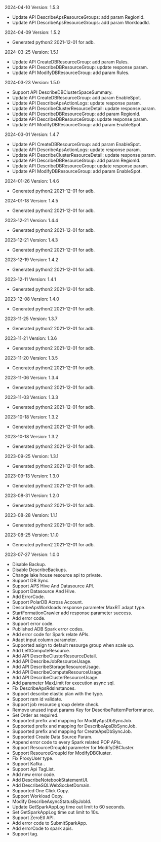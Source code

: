 2024-04-10 Version: 1.5.3
- Update API DescribeApsResourceGroups: add param RegionId.
- Update API DescribeApsResourceGroups: add param WorkloadId.


2024-04-09 Version: 1.5.2
- Generated python2 2021-12-01 for adb.

2024-03-25 Version: 1.5.1
- Update API CreateDBResourceGroup: add param Rules.
- Update API DescribeDBResourceGroup: update response param.
- Update API ModifyDBResourceGroup: add param Rules.


2024-03-23 Version: 1.5.0
- Support API DescribeDBClusterSpaceSummary.
- Update API CreateDBResourceGroup: add param EnableSpot.
- Update API DescribeApsActionLogs: update response param.
- Update API DescribeClusterResourceDetail: update response param.
- Update API DescribeDBResourceGroup: add param RegionId.
- Update API DescribeDBResourceGroup: update response param.
- Update API ModifyDBResourceGroup: add param EnableSpot.


2024-03-01 Version: 1.4.7
- Update API CreateDBResourceGroup: add param EnableSpot.
- Update API DescribeApsActionLogs: update response param.
- Update API DescribeClusterResourceDetail: update response param.
- Update API DescribeDBResourceGroup: add param RegionId.
- Update API DescribeDBResourceGroup: update response param.
- Update API ModifyDBResourceGroup: add param EnableSpot.


2024-01-26 Version: 1.4.6
- Generated python2 2021-12-01 for adb.

2024-01-18 Version: 1.4.5
- Generated python2 2021-12-01 for adb.

2023-12-21 Version: 1.4.4
- Generated python2 2021-12-01 for adb.

2023-12-21 Version: 1.4.3
- Generated python2 2021-12-01 for adb.

2023-12-19 Version: 1.4.2
- Generated python2 2021-12-01 for adb.

2023-12-11 Version: 1.4.1
- Generated python2 2021-12-01 for adb.

2023-12-08 Version: 1.4.0
- Generated python2 2021-12-01 for adb.

2023-11-25 Version: 1.3.7
- Generated python2 2021-12-01 for adb.

2023-11-21 Version: 1.3.6
- Generated python2 2021-12-01 for adb.

2023-11-20 Version: 1.3.5
- Generated python2 2021-12-01 for adb.

2023-11-06 Version: 1.3.4
- Generated python2 2021-12-01 for adb.

2023-11-03 Version: 1.3.3
- Generated python2 2021-12-01 for adb.

2023-10-18 Version: 1.3.2
- Generated python2 2021-12-01 for adb.

2023-10-18 Version: 1.3.2
- Generated python2 2021-12-01 for adb.

2023-09-25 Version: 1.3.1
- Generated python2 2021-12-01 for adb.

2023-09-13 Version: 1.3.0
- Generated python2 2021-12-01 for adb.

2023-08-31 Version: 1.2.0
- Generated python2 2021-12-01 for adb.

2023-08-28 Version: 1.1.1
- Generated python2 2021-12-01 for adb.

2023-08-25 Version: 1.1.0
- Generated python2 2021-12-01 for adb.

2023-07-27 Version: 1.0.0
- Disable Backup.
- Disable DescribeBackups.
- Change  lake house resource api  to private.
- Support DB Sync.
- Support APS Hive And Datasource API.
- Support Datasource And Hive.
- Add ErrorCode.
- Support PolarDB Across Account.
- DescribeApsWorkloads response parameter MaxRT  adapt type.
- StartFormationCrawler add response parameter success.
- Add error code.
- Support error code.
- Published ADB Spark error codes.
- Add error code for Spark relate APIs.
- Adapt input column parameter.
- Supported asign to default resourge group when scale up.
- Add LeftComputeResource.
- Add API DescribeClusterResourceDetail.
- Add API DescribeJobResourceUsage.
- Add API DescribeStorageResourceUsage.
- Add API DescribeComputeResourceUsage.
- Add API DescribeClusterResourceUsage.
- Add parameter MaxLimit for execution async sql.
- Fix DescribeApsRdsInstances.
- Support describe elastic plan with the type.
- Support ram id validate.
- Support job resource group delete check.
- Remove unused input params Key for DescribePatternPerformance.
- Set Order as required.
- Supported prefix and mapping for ModifyApsDbSyncJob.
- Supported prefix and mapping for DescribeApsDbSyncJob.
- Supported prefix and mapping for CreateApsDbSyncJob.
- Supported Create Data Source Param.
- Append error code to every Spark related POP APIs.
- Support ResourceGroupId parameter for ModifyDBCluster.
- Support ResourceGroupId for ModifyDBCluster.
- Fix ProxyUser type.
- Support Kafka .
- Support Api TagList.
- Add new error code.
- Add DescribeNotebookStatementUI.
- Add DescribeSQLWebSocketDomain.
- Supported One Click Copy.
- Support Workload Copy.
- Modify DescribeAsyncStatusByJobId.
- Update GetSparkAppLog time out limit to 60 seconds.
- Set GetSparkAppLog time out limit to 10s.
- Support ZeroEtl API.
- Add error code to SubmitSparkApp.
- Add errorCode to spark apis.
- Support tag.

